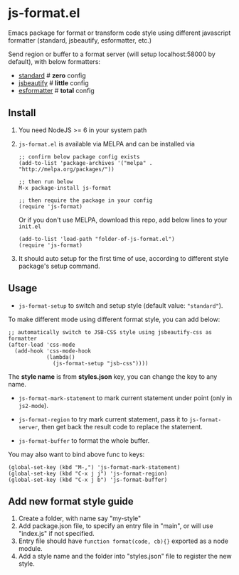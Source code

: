 # js-format.el
Emacs package for format or transform code style using different javascript formatter (standard, jsbeautify, esformatter, etc.)

Send region or buffer to a format server (will setup localhost:58000 by default), with below formatters:

 - [standard](http://standardjs.com)  # **zero** config
 - [jsbeautify](https://github.com/beautify-web/js-beautify)  # **little** config
 - [esformatter](https://github.com/millermedeiros/esformatter)  # **total** config

## Install

1. You need NodeJS >= 6 in your system path

2. `js-format.el` is available via MELPA and can be installed via

    ``` emacs-lisp
    ;; confirm below package config exists
    (add-to-list 'package-archives '("melpa" . "http://melpa.org/packages/"))

    ;; then run below
    M-x package-install js-format

    ;; then require the package in your config
    (require 'js-format)
    ```

    Or if you don't use MELPA, download this repo, add below lines to your `init.el`

    ``` emacs-lisp
    (add-to-list 'load-path "folder-of-js-format.el")
    (require 'js-format)
    ```

3. It should auto setup for the first time of use, according to different style package's setup command.

## Usage

- `js-format-setup` to switch and setup style (default value: `"standard"`).

To make different mode using different format style, you can add below:

``` emacs-lisp
;; automatically switch to JSB-CSS style using jsbeautify-css as formatter
(after-load 'css-mode
  (add-hook 'css-mode-hook
            (lambda()
              (js-format-setup "jsb-css"))))
```

The **style name** is from **styles.json** key, you can change the key to any name.


- `js-format-mark-statement` to mark current statement under point (only in `js2-mode`).

- `js-format-region` to try mark current statement, pass it to `js-format-server`, then get
 back the result code to replace the statement.

- `js-format-buffer` to format the whole buffer.

You may also want to bind above func to keys:

    (global-set-key (kbd "M-,") 'js-format-mark-statement)
    (global-set-key (kbd "C-x j j") 'js-format-region)
    (global-set-key (kbd "C-x j b") 'js-format-buffer)

## Add new format style guide

   1. Create a folder, with name say "my-style"
   2. Add package.json file, to specify an entry file in "main", or will use "index.js" if not specified.
   3. Entry file should have `function format(code, cb){}` exported as a node module.
   4. Add a style name and the folder into "styles.json" file to register the new style.
